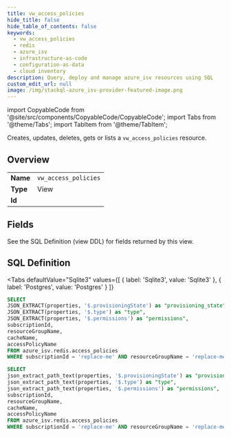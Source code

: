 ```yaml
--- 
title: vw_access_policies
hide_title: false
hide_table_of_contents: false
keywords:
  - vw_access_policies
  - redis
  - azure_isv
  - infrastructure-as-code
  - configuration-as-data
  - cloud inventory
description: Query, deploy and manage azure_isv resources using SQL
custom_edit_url: null
image: /img/stackql-azure_isv-provider-featured-image.png
---
```


import CopyableCode from '@site/src/components/CopyableCode/CopyableCode';
import Tabs from '@theme/Tabs';
import TabItem from '@theme/TabItem';

Creates, updates, deletes, gets or lists a <code>vw_access_policies</code> resource.

## Overview
<table><tbody>
<tr><td><b>Name</b></td><td><code>vw_access_policies</code></td></tr>
<tr><td><b>Type</b></td><td>View</td></tr>
<tr><td><b>Id</b></td><td><CopyableCode code="azure_isv.redis.vw_access_policies" /></td></tr>
</tbody></table>

## Fields

See the SQL Definition (view DDL) for fields returned by this view.

## SQL Definition

<Tabs
defaultValue="Sqlite3"
values={[
{ label: 'Sqlite3', value: 'Sqlite3' },
{ label: 'Postgres', value: 'Postgres' }
]}
>
<TabItem value="Sqlite3">

```sql
SELECT
JSON_EXTRACT(properties, '$.provisioningState') as "provisioning_state",
JSON_EXTRACT(properties, '$.type') as "type",
JSON_EXTRACT(properties, '$.permissions') as "permissions",
subscriptionId,
resourceGroupName,
cacheName,
accessPolicyName
FROM azure_isv.redis.access_policies
WHERE subscriptionId = 'replace-me' AND resourceGroupName = 'replace-me' AND cacheName = 'replace-me';
```

</TabItem>
<TabItem value="Postgres">

```sql
SELECT
json_extract_path_text(properties, '$.provisioningState') as "provisioning_state",
json_extract_path_text(properties, '$.type') as "type",
json_extract_path_text(properties, '$.permissions') as "permissions",
subscriptionId,
resourceGroupName,
cacheName,
accessPolicyName
FROM azure_isv.redis.access_policies
WHERE subscriptionId = 'replace-me' AND resourceGroupName = 'replace-me' AND cacheName = 'replace-me';
```

</TabItem>
</Tabs>
